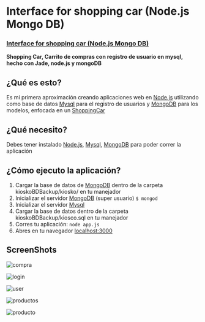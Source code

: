 # Interface for shopping car (Node.js Mongo DB)
### [Interface for shopping car (Node.js Mongo DB)](http://spantons.github.io/Interface-for-shopping-car--Node.js-Mongo-DB-)

**Shopping Car, Carrito de compras con registro de usuario en mysql, hecho con Jade, node.js y mongoDB**

## ¿Qué es esto?
Es mi primera aproximación creando aplicaciones web en [Node.js](http://nodejs.org/) utilizando como base de datos [Mysql](http://www.mysql.com/) para el registro de usuarios y [MongoDB](http://www.mongodb.org/‎) para los modelos, enfocada en un [ShoppingCar](http://es.wikipedia.org/wiki/Tienda_web)

## ¿Qué necesito?
Debes tener instalado [Node.js](http://nodejs.org/), [Mysql](http://www.mysql.com/), [MongoDB](http://www.mongodb.org/‎) para poder correr la aplicación

## ¿Cómo ejecuto la aplicación?
 1. Cargar la base de datos de [MongoDB](http://www.mongodb.org/‎) dentro de la carpeta kioskoBDBackup/kiosko/ en tu manejador
 2. Inicializar el servidor [MongoDB](http://www.mongodb.org/‎) (super usuario) `$ mongod`
 3. Inicializar el servidor [Mysql](http://www.mysql.com/)
 4. Cargar la base de datos dentro de la carpeta kioskoBDBackup/kiosco.sql en tu manejador
 5. Corres tu aplicación: `node app.js`
 6. Abres en tu navegador [localhost:3000](http://localhost:3000)

## ScreenShots
![compra](https://dl.dropbox.com/s/du520fvbify1mh2/Captura%20de%20pantalla%202013-10-23%20a%20la%28s%29%2022.38.20.png)

![login](https://dl.dropbox.com/s/uutoc0gqdkw4g31/Captura%20de%20pantalla%202013-10-23%20a%20la%28s%29%2022.39.06.png)

![user](https://dl.dropbox.com/s/ddxy1xyo7pnofj6/Captura%20de%20pantalla%202013-10-23%20a%20la%28s%29%2023.46.30.png)

![productos](https://dl.dropbox.com/s/83ou63me70rb66x/Captura%20de%20pantalla%202013-10-23%20a%20la%28s%29%2023.47.03.png)

![producto](https://dl.dropbox.com/s/r4mf90vra2begdd/Captura%20de%20pantalla%202013-10-23%20a%20la%28s%29%2023.47.12.png)

